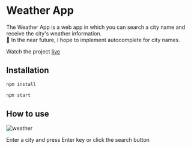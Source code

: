 # Weather App

The Weather App is a web app in which you can search a city name and receive the city's weather information.<br/>
🎯 In the near future, I hope to implement autocomplete for city names.

Watch the project [live](https://benevolent-peony-08aae5.netlify.app/)

## Installation

```bash
npm install 
```
```bash
npm start 
```

## How to use
![weather](https://user-images.githubusercontent.com/67688553/165000082-8bc437dc-4c05-4d64-b81b-e00fb7102355.gif)

Enter a city and press Enter key or click the search button 

